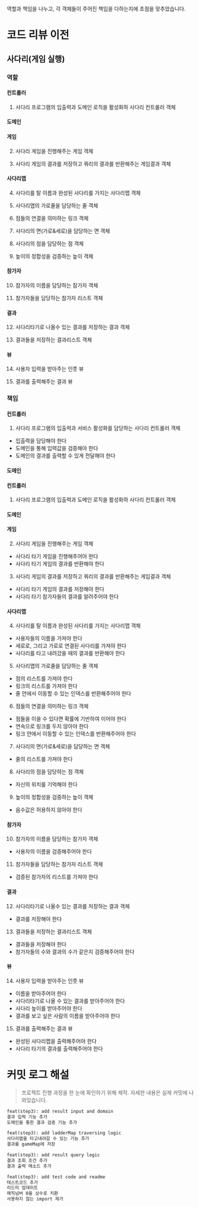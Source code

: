 역할과 책임을 나누고, 각 객체들이 주어진 책임을 다하는지에 초점을 맞추었습니다.

# 코드 리뷰 이전

## 사다리(게임 실행)

### 역할

#### 컨트롤러

1. 사다리 프로그램의 입출력과 도메인 로직을 활성화하 사다리 컨트롤러 객체

#### 도메인

#### 게임

2. 사다리 게임을 진행해주는 게임 객체

3. 사다리 게임의 결과를 저장하고 쿼리의 결과를 반환해주는 게임결과 객체

#### 사다리맵

4. 사다리를 탈 이름과 완성된 사다리를 가지는 사다리맵 객체

5. 사다리맵의 가로줄을 담당하는 줄 객체

6. 점들의 연결을 의미하는 링크 객체

7. 사다리의 면(가로&세로)을 담당하는 면 객체

8. 사다리의 점을 담당하는 점 객체

9. 높이의 정합성을 검증하는 높이 객체

#### 참가자

10. 참가자의 이름을 담당하는 참가자 객체

11. 참가자들을 담당하는 참가자 리스트 객체

#### 결과

12. 사다리타기로 나올수 있는 결과를 저장하는 결과 객체

13. 결과들을 저장하는 결과리스트 객체

#### 뷰

14. 사용자 입력을 받아주는 인풋 뷰

15. 결과를 출력해주는 결과 뷰

### 책임

#### 컨트롤러

1. 사다리 프로그램의 입출력과 서비스 활성화를 담당하는 사다리 컨트롤러 객체

- 입출력을 담당해야 한다
- 도메인을 통해 입력값을 검증해야 한다 
- 도메인의 결과를 출력할 수 있게 전달해야 한다

#### 도메인

#### 컨트롤러

1. 사다리 프로그램의 입출력과 도메인 로직을 활성화하 사다리 컨트롤러 객체

#### 도메인

#### 게임

2. 사다리 게임을 진행해주는 게임 객체

- 사다리 타기 게임을 진행해주어야 한다
- 사다리 타기 게임의 결과를 반환해야 한다

3. 사다리 게임의 결과를 저장하고 쿼리의 결과를 반환해주는 게임결과 객체

- 사다리 타기 게임의 결과를 저장해야 한다
- 사다리 타기 참가자들의 결과를 알려주어야 한다

#### 사다리맵

4. 사다리를 탈 이름과 완성된 사다리를 가지는 사다리맵 객체

- 사용자들의 이름을 가져야 한다
- 세로로, 그리고 가로로 연결된 사다리를 가져야 한다
- 사다리를 타고 내려갔을 때의 결과를 반환해야 한다

5. 사다리맵의 가로줄을 담당하는 줄 객체

- 점의 리스트를 가져야 한다
- 링크의 리스트를 가져야 한다
- 줄 안에서 이동할 수 있는 인덱스를 반환해주어야 한다

6. 점들의 연결을 의미하는 링크 객체

- 점들을 이을 수 있다면 확률에 기반하여 이어야 한다
- 연속으로 링크를 두지 않아야 한다
- 링크 안에서 이동할 수 있는 인덱스를 반환해주어야 한다

7. 사다리의 면(가로&세로)을 담당하는 면 객체

- 줄의 리스트를 가져야 한다

8. 사다리의 점을 담당하는 점 객체

- 자신의 위치를 기억해야 한다

9. 높이의 정합성을 검증하는 높이 객체

- 음수값은 허용하지 않아야 한다

#### 참가자

10. 참가자의 이름을 담당하는 참가자 객체

- 사용자의 이름을 검증해주어야 한다

11. 참가자들을 담당하는 참가자 리스트 객체

- 검증된 참가자의 리스트를 가져야 한다

#### 결과

12. 사다리타기로 나올수 있는 결과를 저장하는 결과 객체

- 결과를 저장해야 한다

13. 결과들을 저장하는 결과리스트 객체

- 결과들을 저장해야 한다
- 참가자들의 수와 결과의 수가 같은지 검증해주어야 한다

#### 뷰

14. 사용자 입력을 받아주는 인풋 뷰

- 이름을 받아주어야 한다
- 사다리타기로 나올 수 있는 결과를 받아주어야 한다
- 사다리 높이를 받아주어야 한다
- 결과를 보고 싶은 사람의 이름을 받아주어야 한다

15. 결과를 출력해주는 결과 뷰

- 완성된 사다리맵을 출력해주어야 한다
- 사다리 타기의 결과를 출력해주어야 한다


# 커밋 로그 해설
> 프로젝트 진행 과정을 한 눈에 확인하기 위해 제작. 자세한 내용은 실제 커밋에 나와있습니다.
```html
feat(step3): add result input and domain
결과 입력 기능 추가
도메인을 통한 결과 검증 기능 추가

feat(step3): add ladderMap traversing logic
사다리맵을 타고내려갈 수 있는 기능 추가
결과를 gameMap에 저장

feat(step3): add result query logic
결과 조회 조건 추가
결과 출력 메소드 추가

feat(step3): add test code and readme
테스트코드 추가
리드미 업데이트
매직넘버 0을 상수로 치환
사용하지 않는 import 제거 
```
